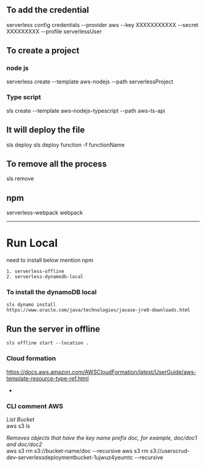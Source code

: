 ## To add the credential
serverless config credentials --provider aws --key XXXXXXXXXXX --secret XXXXXXXXX --profile serverlessUser

## To create a project
### node js
serverless create --template aws-nodejs --path serverlessProject
### Type script
sls create --template aws-nodejs-typescript --path aws-ts-api

## It will deploy the file
sls deploy
sls deploy function -f functionName

## To remove all the process
sls remove

## npm
serverless-webpack
webpack


----------------------------
# Run Local
need to install below mention npm

    1. serverless-offline
    2. serverless-dynamodb-local

### To install the dynamoDB local
    sls dynamo install
    https://www.oracle.com/java/technologies/javase-jre8-downloads.html

## Run the server in offline
    sls offline start --location .

### Cloud formation
https://docs.aws.amazon.com/AWSCloudFormation/latest/UserGuide/aws-template-resource-type-ref.html


 -
### CLI comment AWS

*List Bucket*<br/>
aws s3 ls

*Removes objects that have the key name prefix doc, for example, doc/doc1 and doc/doc2* <br/>
aws s3 rm s3://bucket-name/doc --recursive
aws s3 rm s3://userscrud-dev-serverlessdeploymentbucket-1ujwuz4yeumtc  --recursive
